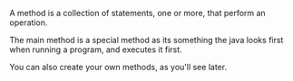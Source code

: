 A method is a collection of statements, one or more, that perform an operation.

The main method is a special method as its something the java looks first when running a program, and executes it first.

You can also create your own methods, as you'll see later.

